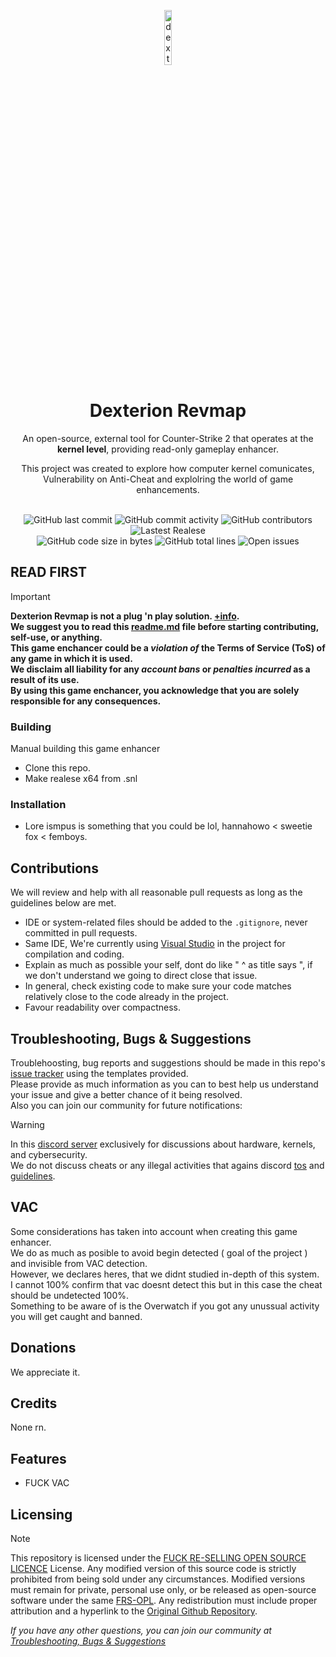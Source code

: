 <p align="center">
<img src="" alt="dexterionRevmap-Logo" width="15%"/>
</p>

<h1 align="center">Dexterion Revmap</h1>
<p align="center">An open-source, external tool for Counter-Strike 2 that operates at the <b>kernel level</b>, providing read-only gameplay enhancer.</p>
<p align="center">This project was created to explore how computer kernel comunicates, <br>Vulnerability on Anti-Cheat and explolring the world of game enhancements.</p>

<div align="center">
    <br>
    <img src="https://img.shields.io/github/last-commit/Nocture-Insight/Kernel-Dexterion" alt="GitHub last commit"/>
    <img src="https://img.shields.io/github/commit-activity/w/Nocture-Insight/Kernel-Dexterion" alt="GitHub commit activity"/>
    <img src="https://img.shields.io/github/contributors/Nocture-Insight/Kernel-Dexterion" alt="GitHub contributors"/>
    <img src="https://img.shields.io/github/v/release/Nocture-Insight/Kernel-Dexterion" alt="Lastest Realese"/>
    <br>
    <img src="https://img.shields.io/github/languages/code-size/Nocture-Insight/Kernel-Dexterion" alt="GitHub code size in bytes"/>
    <img src="https://img.shields.io/endpoint?url=https://ghloc.vercel.app/api/Nocture-Insight/Kernel-Dexterion/badge?filter=.cpp$,.hpp$,.h$&label=lines%20of%20code&color=blue" alt="GitHub total lines"/>
    <img src="https://img.shields.io/github/issues/Nocture-Insight/Kernel-Dexterion" alt="Open issues"/>
</div>


## READ FIRST
> [!IMPORTANT]
> **Dexterion Revmap is not a plug 'n play solution. [+info](https://github.com/Nocture-Insight/Kernel-Dexterion/main/README.md#vac).**\
> **We suggest you to read this [readme.md](https://github.com/Nocture-Insight/Kernel-Dexterion/main/README.md) file before starting contributing, self-use, or anything.**\
> **This game enchancer could be a *violation of* the Terms of Service (ToS) of any game in which it is used.\
> We disclaim all liability for any *account bans* or *penalties incurred* as a result of its use.\
> By using this game enchancer, you acknowledge that you are solely responsible for any consequences.**

### Building
Manual building this game enhancer
 - Clone this repo.
 - Make realese x64 from .snl 

### Installation 
 - Lore ismpus is something that you could be lol, hannahowo < sweetie fox < femboys.

## Contributions
We will review and help with all reasonable pull requests as long as the guidelines below are met.

- IDE or system-related files should be added to the `.gitignore`, never committed in pull requests.
- Same IDE, We're currently using [Visual Studio](https://visualstudio.microsoft.com/) in the project for compilation and coding.
- Explain as much as possible your self, dont do like " ^ as title says ", if we don't understand we going to direct close that issue.
- In general, check existing code to make sure your code matches relatively close to the code already in the project.
- Favour readability over compactness.

## Troubleshooting, Bugs & Suggestions
Troublehoosting, bug reports and suggestions should be made in this repo's [issue tracker](https://github.com/Nocture-Insight/Kernel-Dexterion/issues) using the templates provided.  
Please provide as much information as you can to best help us understand your issue and give a better chance of it being resolved.\
Also you can join our community for future notifications:
> [!WARNING]
> In this [discord server](https://discord.gg/25rtyPfMEQ) exclusively for discussions about hardware, kernels, and cybersecurity.\
> We do not discuss cheats or any illegal activities that agains discord [tos](https://discord.com/tos) and [guidelines](https://discord.com/guidelines).

## VAC
Some considerations has taken into account when creating this game enhancer.\
We do as much as posible to avoid begin detected ( goal of the project ) and invisible from VAC detection.\
However, we declares heres, that we didnt studied in-depth of this system.\
I cannot 100% confirm that vac doesnt detect this but in this case the cheat should be undetected 100%.\
Something to be aware of is the Overwatch if you got any unussual activity you will get caught and banned.

## Donations
We appreciate it.

## Credits
None rn.

## Features
 - FUCK VAC

## Licensing
> [!NOTE]
> This repository is licensed under the [FUCK RE-SELLING OPEN SOURCE LICENCE](https://github.com/Nocture-Insight/Kernel-Dexterion/blob/main/LICENSE) License.
> Any modified version of this source code is strictly prohibited from being sold under any circumstances.
> Modified versions must remain for private, personal use only, or be released as open-source software under the same [FRS-OPL](https://github.com/Nocture-Insight/Kernel-Dexterion/blob/main/LICENSE).
> Any redistribution must include proper attribution and a hyperlink to the [Original Github Repository](https://github.com/Nocture-Insight/Kernel-Dexterion).

*If you have any other questions, you can join our community at [Troubleshooting, Bugs & Suggestions](https://github.com/Nocture-Insight/Kernel-Dexterion/main/README.md#troubleshooting-bugs--suggestions)*
